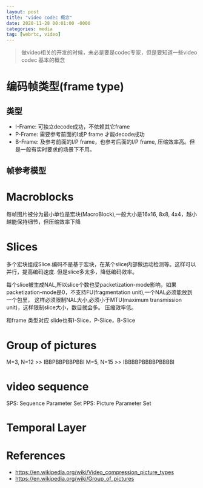 ```yaml
---
layout: post
title: "video codec 概念"
date: 2020-11-28 00:01:00 -0000
categories: media
tag: [webrtc, video]
---
```

> 做video相关的开发的时候，未必是要是codec专家，但是要知道一些video codec 基本的概念

编码帧类型(frame type)
=======================
类型
----------
- I-Frame: 可独立decode成功，不依赖其它frame
- P-Frame: 需要参考前面的I或P frame 才能decode成功
- B-Frame: 及参考前面的I/P frame，也参考后面的I/P frame, 压缩效率高。但是一般有实时要求的场景下不用。

帧参考模型
----------

Macroblocks
==================
每帧图片被分为最小单位是宏块(MacroBlock),一般大小是16x16, 8x8, 4x4，越小越能保持细节，但压缩效率下降


Slices
========================
多个宏块组成Slice.编码不是基于宏块，在某个slice内部做运动检测等。这样可以并行，提高编码速度.
但是slice多太多，降低编码效率。

每个slice被生成NAL,所以slice个数也受packetization-mode影响，如果packetization-mode是0，不支持FU(fragmentation unit),一个NAL必须能放到一个包里， 这样必须限制NAL大小,必须小于MTU(maximum transmission unit)，这样限制slice大小，数目就会多。 压缩效率低。

和frame 类型对应
slide也有I-Slice，P-Slice，B-Slice




Group of pictures
========================
M=3, N=12 >> IBBPBBPBBPBBI
M=5, N=15 >> IBBBBPBBBBPBBBBI


video sequence
========================
SPS: Sequence Parameter Set
PPS: Picture Parameter Set


Temporal Layer
========================



References
=========================
- https://en.wikipedia.org/wiki/Video_compression_picture_types
- https://en.wikipedia.org/wiki/Group_of_pictures